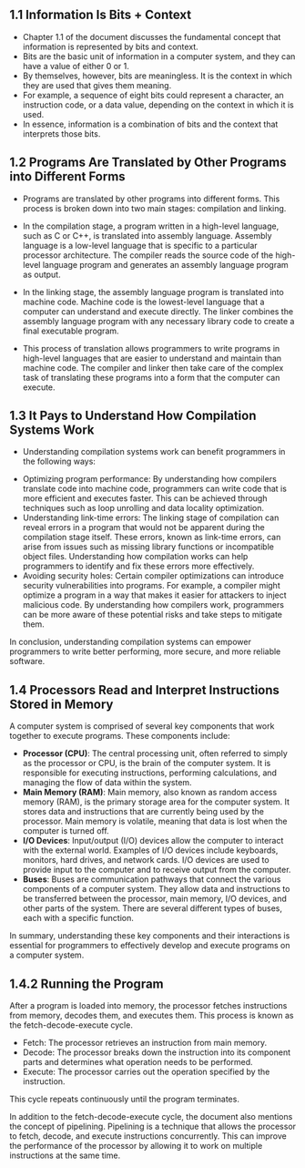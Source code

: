 ## 1.1 Information Is Bits + Context
- Chapter 1.1 of the document  discusses the fundamental concept that information is represented by bits and context.
- Bits are the basic unit of information in a computer system, and they can have a value of either 0 or 1.
- By themselves, however, bits are meaningless. It is the context in which they are used that gives them meaning.
- For example, a sequence of eight bits could represent a character, an instruction code, or a data value, depending on the context in which it is used.
- In essence, information is a combination of bits and the context that interprets those bits.

## 1.2 Programs Are Translated by Other Programs into Different Forms
- Programs are translated by other programs into different forms. This process is broken down into two main stages: compilation and linking.

- In the compilation stage, a program written in a high-level language, such as C or C++, is translated into assembly language. Assembly language is a low-level language that is specific to a particular processor architecture. The compiler reads the source code of the high-level language program and generates an assembly language program as output.

- In the linking stage, the assembly language program is translated into machine code. Machine code is the lowest-level language that a computer can understand and execute directly. The linker combines the assembly language program with any necessary library code to create a final executable program.

- This process of translation allows programmers to write programs in high-level languages that are easier to understand and maintain than machine code. The compiler and linker then take care of the complex task of translating these programs into a form that the computer can execute.

## 1.3 It Pays to Understand How Compilation Systems Work
- Understanding compilation systems work can benefit programmers in the following ways:

* Optimizing program performance: By understanding how compilers translate code into machine code, programmers can write code that is more efficient and executes faster. This can be achieved through techniques such as loop unrolling and data locality optimization.
* Understanding link-time errors: The linking stage of compilation can reveal errors in a program that would not be apparent during the compilation stage itself. These errors, known as link-time errors, can arise from issues such as missing library functions or incompatible object files. Understanding how compilation works can help programmers to identify and fix these errors more effectively.
* Avoiding security holes: Certain compiler optimizations can introduce security vulnerabilities into programs. For example, a compiler might optimize a program in a way that makes it easier for attackers to inject malicious code. By understanding how compilers work, programmers can be more aware of these potential risks and take steps to mitigate them.

In conclusion, understanding compilation systems can empower programmers to write better performing, more secure, and more reliable software.

## 1.4 Processors Read and Interpret Instructions Stored in Memory
A computer system is comprised of several key components that work together to execute programs. These components include:

* **Processor (CPU)**: The central processing unit, often referred to simply as the processor or CPU, is the brain of the computer system. It is responsible for executing instructions, performing calculations, and managing the flow of data within the system.
* **Main Memory (RAM)**: Main memory, also known as random access memory (RAM), is the primary storage area for the computer system. It stores data and instructions that are currently being used by the processor. Main memory is volatile, meaning that data is lost when the computer is turned off.
* **I/O Devices**: Input/output (I/O) devices allow the computer to interact with the external world. Examples of I/O devices include keyboards, monitors, hard drives, and network cards. I/O devices are used to provide input to the computer and to receive output from the computer.
* **Buses**: Buses are communication pathways that connect the various components of a computer system. They allow data and instructions to be transferred between the processor, main memory, I/O devices, and other parts of the system. There are several different types of buses, each with a specific function.

In summary, understanding these key components and their interactions is essential for programmers to effectively develop and execute programs on a computer system.

## 1.4.2 Running the Program
After a program is loaded into memory, the processor fetches instructions from memory, decodes them, and executes them. This process is known as the fetch-decode-execute cycle.

* Fetch: The processor retrieves an instruction from main memory.
* Decode: The processor breaks down the instruction into its component parts and determines what operation needs to be performed.
* Execute: The processor carries out the operation specified by the instruction.

This cycle repeats continuously until the program terminates.

In addition to the fetch-decode-execute cycle, the document also mentions the concept of pipelining. Pipelining is a technique that allows the processor to fetch, decode, and execute instructions concurrently. This can improve the performance of the processor by allowing it to work on multiple instructions at the same time.
